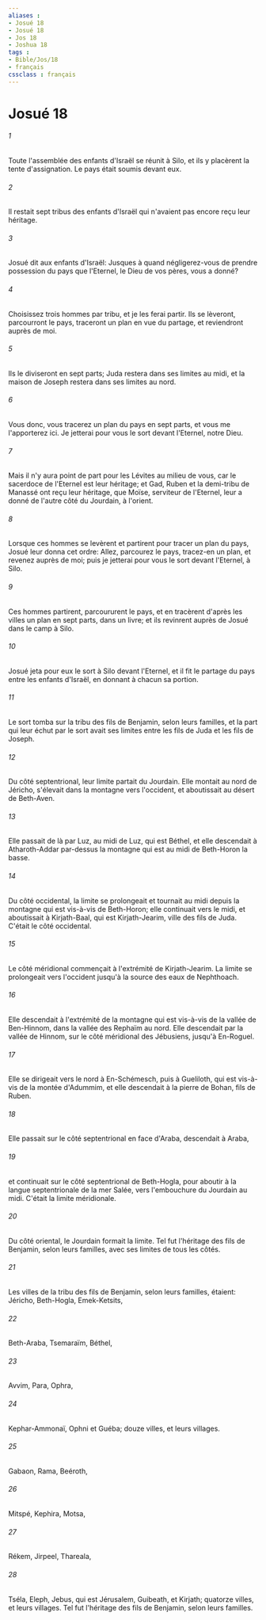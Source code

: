 ```yaml
---
aliases : 
- Josué 18
- Josué 18
- Jos 18
- Joshua 18
tags : 
- Bible/Jos/18
- français
cssclass : français
---
```


# Josué 18

###### 1
Toute l'assemblée des enfants d'Israël se réunit à Silo, et ils y placèrent la tente d'assignation. Le pays était soumis devant eux.
###### 2
Il restait sept tribus des enfants d'Israël qui n'avaient pas encore reçu leur héritage.
###### 3
Josué dit aux enfants d'Israël: Jusques à quand négligerez-vous de prendre possession du pays que l'Eternel, le Dieu de vos pères, vous a donné?
###### 4
Choisissez trois hommes par tribu, et je les ferai partir. Ils se lèveront, parcourront le pays, traceront un plan en vue du partage, et reviendront auprès de moi.
###### 5
Ils le diviseront en sept parts; Juda restera dans ses limites au midi, et la maison de Joseph restera dans ses limites au nord.
###### 6
Vous donc, vous tracerez un plan du pays en sept parts, et vous me l'apporterez ici. Je jetterai pour vous le sort devant l'Eternel, notre Dieu.
###### 7
Mais il n'y aura point de part pour les Lévites au milieu de vous, car le sacerdoce de l'Eternel est leur héritage; et Gad, Ruben et la demi-tribu de Manassé ont reçu leur héritage, que Moïse, serviteur de l'Eternel, leur a donné de l'autre côté du Jourdain, à l'orient.
###### 8
Lorsque ces hommes se levèrent et partirent pour tracer un plan du pays, Josué leur donna cet ordre: Allez, parcourez le pays, tracez-en un plan, et revenez auprès de moi; puis je jetterai pour vous le sort devant l'Eternel, à Silo.
###### 9
Ces hommes partirent, parcoururent le pays, et en tracèrent d'après les villes un plan en sept parts, dans un livre; et ils revinrent auprès de Josué dans le camp à Silo.
###### 10
Josué jeta pour eux le sort à Silo devant l'Eternel, et il fit le partage du pays entre les enfants d'Israël, en donnant à chacun sa portion.
###### 11
Le sort tomba sur la tribu des fils de Benjamin, selon leurs familles, et la part qui leur échut par le sort avait ses limites entre les fils de Juda et les fils de Joseph.
###### 12
Du côté septentrional, leur limite partait du Jourdain. Elle montait au nord de Jéricho, s'élevait dans la montagne vers l'occident, et aboutissait au désert de Beth-Aven.
###### 13
Elle passait de là par Luz, au midi de Luz, qui est Béthel, et elle descendait à Atharoth-Addar par-dessus la montagne qui est au midi de Beth-Horon la basse.
###### 14
Du côté occidental, la limite se prolongeait et tournait au midi depuis la montagne qui est vis-à-vis de Beth-Horon; elle continuait vers le midi, et aboutissait à Kirjath-Baal, qui est Kirjath-Jearim, ville des fils de Juda. C'était le côté occidental.
###### 15
Le côté méridional commençait à l'extrémité de Kirjath-Jearim. La limite se prolongeait vers l'occident jusqu'à la source des eaux de Nephthoach.
###### 16
Elle descendait à l'extrémité de la montagne qui est vis-à-vis de la vallée de Ben-Hinnom, dans la vallée des Rephaïm au nord. Elle descendait par la vallée de Hinnom, sur le côté méridional des Jébusiens, jusqu'à En-Roguel.
###### 17
Elle se dirigeait vers le nord à En-Schémesch, puis à Gueliloth, qui est vis-à-vis de la montée d'Adummim, et elle descendait à la pierre de Bohan, fils de Ruben.
###### 18
Elle passait sur le côté septentrional en face d'Araba, descendait à Araba,
###### 19
et continuait sur le côté septentrional de Beth-Hogla, pour aboutir à la langue septentrionale de la mer Salée, vers l'embouchure du Jourdain au midi. C'était la limite méridionale.
###### 20
Du côté oriental, le Jourdain formait la limite. Tel fut l'héritage des fils de Benjamin, selon leurs familles, avec ses limites de tous les côtés.
###### 21
Les villes de la tribu des fils de Benjamin, selon leurs familles, étaient: Jéricho, Beth-Hogla, Emek-Ketsits,
###### 22
Beth-Araba, Tsemaraïm, Béthel,
###### 23
Avvim, Para, Ophra,
###### 24
Kephar-Ammonaï, Ophni et Guéba; douze villes, et leurs villages.
###### 25
Gabaon, Rama, Beéroth,
###### 26
Mitspé, Kephira, Motsa,
###### 27
Rékem, Jirpeel, Thareala,
###### 28
Tséla, Eleph, Jebus, qui est Jérusalem, Guibeath, et Kirjath; quatorze villes, et leurs villages. Tel fut l'héritage des fils de Benjamin, selon leurs familles.
